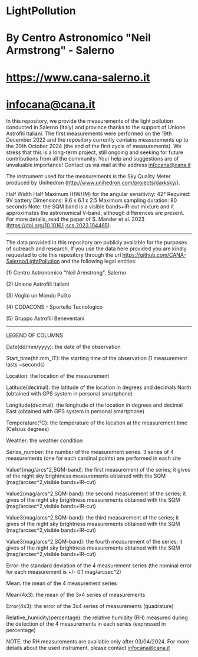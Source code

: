 # LightPollution

# By Centro Astronomico "Neil Armstrong" - Salerno
# https://www.cana-salerno.it
# infocana@cana.it

In this repository, we provide the measurements of the light pollution conducted in Salerno (Italy) and province thanks to the support of Unione Astrofili Italiani.
The first measurements were performed on the 19th December 2022 and the repository currently contains measurements up to the 30th October 2024 (the end of the first cycle of measurements). We stress that this is a long-term project, still ongoing and seeking for future contributions from all the community. Your help and suggestions are of unvaluable importance! Contact us via mail at the address infocana@cana.it

The instrument used for the measurements is the Sky Quality Meter produced by Unihedron (http://www.unihedron.com/projects/darksky/).

Half Width Half Maximum (HWHM) for the angular sensitivity: 42°
Required: 9V battery
Dimensions: 9.6 x 6.1 x 2.5
Maximum sampling duration: 80 seconds
Note: the SQM band is a visible bands+IR-cut mixture and it approximates the astronomical V-band, although differences are present. For more details, read the paper of S. Mander et al. 2023 (https://doi.org/10.1016/j.scs.2023.104465).
*********************************

The data provided in this repository are publicly available for the purposes of outreach and research. If you use the data here provided you are kindly requested to cite this repository through the url https://github.com/CANA-Salerno/LightPollution and the following legal entities:

(1) Centro Astronomico "Neil Armstrong", Salerno

(2) Unione Astrofili Italiani

(3) Voglio un Mondo Pulito

(4) CODACONS - Sportello Tecnologico

(5) Gruppo Astrofili Beneventani

********************************
LEGEND OF COLUMNS

Date(dd/mm/yyyy): the date of the observation

Start_time(hh:mm_IT): the starting time of the observation (1 measurement lasts ~seconds)

Location: the location of the measurement

Latitude(decimal): the latitude of the location in degrees and decimals North (obtained with GPS system in personal smartphone)

Longitude(decimal): the longitude of the location in degrees and decimal East (obtained with GPS system in personal smartphone)

Temperature(°C): the temperature of the location at the measurement time (Celsius degrees)

Weather: the weather condition	

Series_number: the number of the measurement series. 3 series of 4 measurements (one for each cardinal points) are performed in each site

Value1(mag/arcs^2,SQM-band): the first measurement of the series; it gives of the night sky brightness measurements obtained with the SQM (mag/arcsec^2,visible bands+IR-cut) 

Value2(mag/arcs^2,SQM-band): the second measurement of the series; it gives of the night sky brightness measurements obtained with the SQM (mag/arcsec^2,visible bands+IR-cut) 

Value3(mag/arcs^2,SQM-band): the third measurement of the series; it gives of the night sky brightness measurements obtained with the SQM (mag/arcsec^2,visible bands+IR-cut) 

Value3(mag/arcs^2,SQM-band): the fourth measurement of the series; it gives of the night sky brightness measurements obtained with the SQM (mag/arcsec^2,visible bands+IR-cut) 

Error: the standard deviation of the 4 measurement series	(the nominal error for each measurement is +/- 0.1 mag/arcsec^2)

Mean:	the mean of the 4 measurement series	

Mean(4x3): the mean of the 3x4 series of measurements	

Error(4x3): the error of the 3x4 series of measurements (quadrature)

Relative_humidity(percentage): the relative humidity (RH) measured during the detection of the 4 measurements in each series (expressed in percentage)


NOTE: the RH measurements are available only after 03/04/2024. For more details about the used instrument, please contact infocana@cana.it
